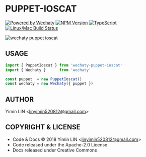 # PUPPET-IOSCAT

[![Powered by Wechaty](https://img.shields.io/badge/Powered%20By-Wechaty-blue.svg)](https://github.com/chatie/wechaty)
[![NPM Version](https://badge.fury.io/js/wechaty-puppet-ioscat.svg)](https://badge.fury.io/js/wechaty-puppet-ioscat)
[![TypeScript](https://img.shields.io/badge/%3C%2F%3E-TypeScript-blue.svg)](https://www.typescriptlang.org/)
[![Linux/Mac Build Status](https://travis-ci.com/lym152898/wechaty-puppet-ioscat.svg?branch=master)](https://travis-ci.com/lym152898/wechaty-puppet-ioscat)

![wechaty puppet ioscat](https://linyimin-bupt.github.io/wechaty-puppet-ioscat/images/ioscat.png)

## USAGE

```ts
import { PuppetIoscat } from 'wechaty-puppet-ioscat'
import { Wechaty }      from 'wechaty'

const puppet  = new PuppetIoscat()
const wechaty = new Wechaty({ puppet })
```

## AUTHOR

Yimin LIN \<linyimin520812@gmail.com\>

## COPYRIGHT & LICENSE

* Code & Docs © 2018 Yimin LIN \<linyimin520812@gmail.com\>
* Code released under the Apache-2.0 License
* Docs released under Creative Commons
